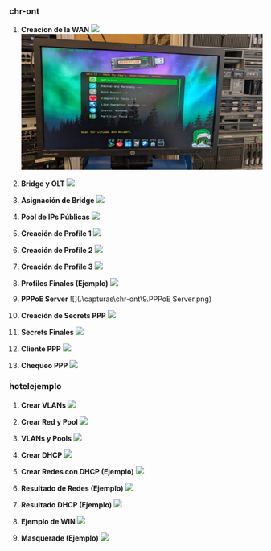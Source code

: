 ### chr-ont

1. **Creacion de la WAN**
   ![](\..\Extras\capturas\chr-ont\1.CreaciondelaWAN.png)
   ![](https://github.com/Caeruleummm/OuterHeaven/blob/main/Extras/capturas/instalar%20proxmox/proxmoxinstall1.jpg?raw=true)

2. **Bridge y OLT**
   ![](.\capturas\chr-ont\2.BridgevOLT.png)

3. **Asignación de Bridge**
   ![](.\capturas\chr-ont\3.AsignacioBridge.png)

4. **Pool de IPs Públicas**
   ![](.\capturas\chr-ont\4.PoolvIPsPublicas.png)

5. **Creación de Profile 1**
   ![](.\capturas\chr-ont\5.CraciondeProfile1.png)

6. **Creación de Profile 2**
   ![](.\capturas\chr-ont\6.CreaciondeProfile2.png)

7. **Creación de Profile 3**
   ![](.\capturas\chr-ont\7.CraciondeProfile3.png)

8. **Profiles Finales (Ejemplo)**
   ![](.\capturas\chr-ont\8.ProfilesFinalesEJ.png)

9. **PPPoE Server**
   ![](.\capturas\chr-ont\9.PPPoE Server.png)   

10. **Creación de Secrets PPP**
    ![](.\capturas\chr-ont\10.CreacionSecretsPPPEJ.png)

11. **Secrets Finales**
    ![](.\capturas\chr-ont\11.FinalSecretsPPP.png)

12. **Cliente PPP**
    ![](.\capturas\chr-ont\12.PPPClient.png)

13. **Chequeo PPP**
    ![](.\capturas\chr-ont\13.CheckPPPEJ.png)


### hotelejemplo

1. **Crear VLANs**
   ![](.\capturas\hotelejemplo\1.CrearVLANs.png)

2. **Crear Red y Pool**
   ![](.\capturas\hotelejemplo\2.CrearRedYPool.png)

3. **VLANs y Pools**
   ![](.\capturas\hotelejemplo\3.VlansYPools.png)

4. **Crear DHCP**
   ![](.\capturas\hotelejemplo\4.CrearDHCP.png)

5. **Crear Redes con DHCP (Ejemplo)**
   ![](.\capturas\hotelejemplo\5.CrearNetowrksDHCP.EJ.png)

6. **Resultado de Redes (Ejemplo)**
   ![](.\capturas\hotelejemplo\6.ResultadoNetworksEJ.png)

7. **Resultado DHCP (Ejemplo)**
   ![](.\capturas\hotelejemplo\7.ResultadoDHCPEJ.png)

8. **Ejemplo de WIN**
   ![](.\capturas\hotelejemplo\8.EjemploWIN.png)

9. **Masquerade (Ejemplo)**
   ![](.\capturas\hotelejemplo\9.MasqueradeEJ.png)
